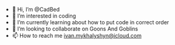 - 👋 Hi, I’m @CadBed
- 👀 I’m interested in coding
- 🌱 I’m currently learning about how to put code in correct order 
- 💞️ I’m looking to collaborate on Goons And Goblins
- 📫 How to reach me ivan.mykhalyshyn@icloud.com

<!---
CadBed/CadBed is a ✨ special ✨ repository because its `README.md` (this file) appears on your GitHub profile.
You can click the Preview link to take a look at your changes.
--->
